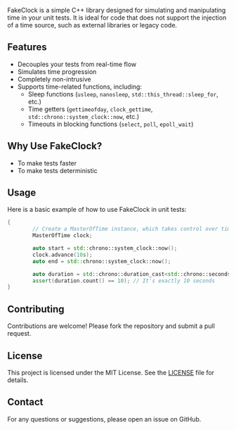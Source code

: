 FakeClock is a simple C++ library designed for simulating and manipulating time in your unit tests. It is ideal for code that does not support the injection of a time source, such as external libraries or legacy code.

## Features

- Decouples your tests from real-time flow
- Simulates time progression
- Completely non-intrusive
- Supports time-related functions, including:
    - Sleep functions (`usleep`, `nanosleep`, `std::this_thread::sleep_for`, etc.)
    - Time getters (`gettimeofday`, `clock_gettime`, `std::chrono::system_clock::now`, etc.)
    - Timeouts in blocking functions (`select`, `poll`, `epoll_wait`)

## Why Use FakeClock?

- To make tests faster
- To make tests deterministic

## Usage

Here is a basic example of how to use FakeClock in unit tests:

```cpp
{
        // Create a MasterOfTime instance, which takes control over time
        MasterOfTime clock;

        auto start = std::chrono::system_clock::now();
        clock.advance(10s);
        auto end = std::chrono::system_clock::now();

        auto duration = std::chrono::duration_cast<std::chrono::seconds>(end - start);
        assert(duration.count() == 10); // It's exactly 10 seconds
}
```

## Contributing

Contributions are welcome! Please fork the repository and submit a pull request.

## License

This project is licensed under the MIT License. See the [LICENSE](LICENSE) file for details.

## Contact

For any questions or suggestions, please open an issue on GitHub.
